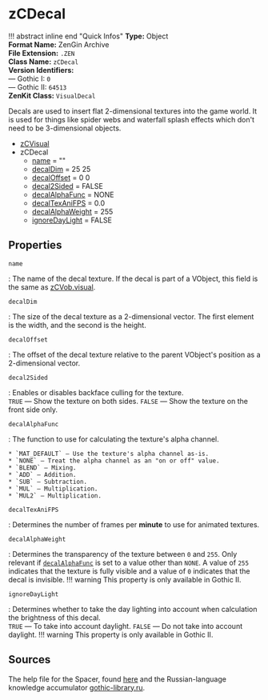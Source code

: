 # zCDecal

!!! abstract inline end "Quick Infos"
    **Type:** Object<br/>
    **Format Name:** ZenGin Archive<br/>
    **File Extension:** `.ZEN`<br/>
    **Class Name:** `zCDecal`<br/>
    **Version Identifiers:**<br />
    — Gothic I: `0`<br/>
    — Gothic II: `64513`<br/>
    **ZenKit Class:** `VisualDecal`

Decals are used to insert flat 2-dimensional textures into the game world. It is used for things like spider webs and
waterfall splash effects which don't need to be 3-dimensional objects.

<ul class="sp-list">
    <li class="sp-type">
        <a href="../zCVisual/">zCVisual</a>
    </li>
    <li class="sp-type">
        <span>zCDecal</span>
        <ul class="sp-list">
            <li class="sp-string"><a href="#name">name</a> = ""</li>
            <li class="sp-misc"><a href="#decalDim">decalDim</a> = 25 25</li>
            <li class="sp-misc"><a href="#decalOffset">decalOffset</a> = 0 0</li>
            <li class="sp-bool"><a href="#decal2Sided">decal2Sided</a> = FALSE</li>
            <li class="sp-enum"><a href="#decalAlphaFunc">decalAlphaFunc</a> = NONE</li>
            <li class="sp-float"><a href="#decalTexAniFPS">decalTexAniFPS</a> = 0.0</li>
            <li class="sp-int"><a href="#decalAlphaWeight">decalAlphaWeight</a> = 255</li>
            <li class="sp-bool"><a href="#ignoreDaylight">ignoreDayLight</a> = FALSE</li>
        </ul>
    </li>
</ul>

## Properties

<a name="name" class="t-str"></a> `name`

:   The name of the decal texture. If the decal is part of a VObject, this field is the same as [zCVob.visual](zCVob.md#visual).

<a name="decalDim" class="t-raw"></a> `decalDim`

:   The size of the decal texture as a 2-dimensional vector. The first element is the width, and the second is the height.

<a name="decalOffset" class="t-raw"></a> `decalOffset`

:   The offset of the decal texture relative to the parent VObject's position as a 2-dimensional vector.

<a name="decal2Sided" class="t-bool"></a> `decal2Sided`

:   Enables or disables backface culling for the texture.
    <br />`TRUE` — Show the texture on both sides. `FALSE` — Show the texture on the front side only.

<a name="decalAlphaFunc" class="t-enum"></a> `decalAlphaFunc`

:   The function to use for calculating the texture's alpha channel.
    
    * `MAT_DEFAULT` — Use the texture's alpha channel as-is.
    * `NONE` — Treat the alpha channel as an "on or off" value.
    * `BLEND` — Mixing.
    * `ADD` — Addition.
    * `SUB` — Subtraction.
    * `MUL` — Multiplication.
    * `MUL2` — Multiplication.

<a name="decalTexAniFPS" class="t-float"></a> `decalTexAniFPS`

:   Determines the number of frames per **minute** to use for animated textures.

<a name="decalAlphaWeight" class="t-int"></a> `decalAlphaWeight`

:   Determines the transparency of the texture between `0` and `255`. Only relevant if
    [`decalAlphaFunc`](#decalAlphaFunc) is set to a value other than `NONE`. A value of `255`
    indicates that the texture is fully visible and a value of `0` indicates that the decal
    is invisible.
    !!! warning
        This property is only available in Gothic II.

<a name="ignoreDaylight" class="t-bool"></a> `ignoreDayLight`

:   Determines whether to take the day lighting into account when calculation the brightness of this decal.
    <br />`TRUE` — To take into account daylight. `FALSE` — Do not take into account daylight.
    !!! warning
        This property is only available in Gothic II.

## Sources

The help file for the Spacer, found [here](https://wiki.worldofgothic.de/doku.php?id=spacer:hilfedatei) and the
Russian-language knowledge accumulator [gothic-library.ru](http://www.gothic-library.ru/publ/ocitem_class/1-1-0-502).

